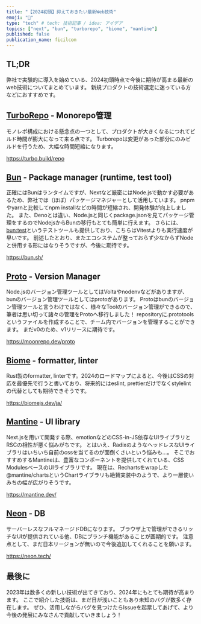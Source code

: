 ```yaml
---
title: "【2024初頭】抑えておきたい最新Web技術"
emoji: "💮"
type: "tech" # tech: 技術記事 / idea: アイデア
topics: ["next", "bun", "turborepo", "biome", "mantine"]
published: false
publication_name: ficilcom
---
```


## TL;DR

弊社で実験的に導入を始めている、2024初頭時点で今後に期待が高まる最新のweb技術についてまとめています。
新規プロダクトの技術選定に迷っている方などにおすすめです。

## [TurboRepo](https://turbo.build/repo) - Monorepo管理

モノレポ構成における懸念点の一つとして、プロダクトが大きくなるにつれてビルド時間が膨大になって来る点です。
Turborepoは変更があった部分にのみビルドを行うため、大幅な時間短縮になります。

https://turbo.build/repo

## [Bun](https://bun.sh/) - Package manager (runtime, test tool)

正確にはBunはランタイムですが、Nextなど厳密にはNode.jsで動かす必要があるため、弊社では（ほぼ）パッケージマネジャーとして活用しています。
pnpmやyarnと比較してnpm installなどの時間が短縮され、開発体験が向上しました。
また、Denoとは違い、Node.jsと同じくpackage.jsonを見てパッケージ管理をするのでNodejsからBunの移行もとても簡単に行えます。
さらには、[bun:test](https://bun.sh/docs/cli/test)というテストツールも提供しており、こちらはVitestよりも実行速度が早いです。
前述したとおり、またエコシステムが整っておらず少なからずNodeと併用する形にはなりそうですが、今後に期待です。

https://bun.sh/

## [Proto](https://moonrepo.dev/proto) - Version Manager

Node.jsのバージョン管理ツールとしてはVoltaやnodenvなどがありますが、bunのバージョン管理ツールとしてはprotoがあります。
Protoはbunのバージョン管理ツールと言うわけではなく、様々なToolのバージョン管理ができるので、筆者は思い切って諸々の管理をProtoへ移行しました！
repositoryに.prototoolsというファイルを作成することで、チーム内でバージョンを管理することができます。
まだv0のため、v1リリースに期待です。

https://moonrepo.dev/proto

## [Biome](https://biomejs.dev/ja/) - formatter, linter

Rust製のformatter, linterです。2024のロードマップによると、今後はCSSの対応を最優先で行うと書いており、将来的にはeslint, prettierだけでなくstylelintの代替としても期待できそうです。

https://biomejs.dev/ja/

## [Mantine]() - UI library

Next.jsを用いて開発する際、emotionなどのCSS-in-JS依存なUIライブラリとRSCの相性が悪く悩みがちです。
とはいえ、RadixのようなヘッドレスなUIライブラリはいちいち自前のcssを当てるのが面倒くさいという悩みも...。
そこでおすすめするMantineは、豊富なコンポーネントを提供してくれている、CSS ModulesベースのUIライブラリです。
現在は、Rechartsをwrapした@mantine/chartsというChartライブラリも絶賛実装中のようで、より一層使いみちの幅が広がりそうです。

https://mantine.dev/

## [Neon](https://neon.tech/) - DB

サーバーレスなフルマネージドDBになります。
ブラウザ上で管理ができるリッチなUIが提供されている他、DBにブランチ機能があることが画期的です。
注意点として、まだ日本リージョンが無いので今後追加してくれることを願います。

https://neon.tech/

## 最後に
2023年は数多くの新しい技術が出てきており、2024年にもとても期待が高まります。
ここで紹介した技術は、まだ日が浅いこともあり未知のバグが数多く存在します。
ぜひ、活用しながらバグを見つけたらIssueを起票してあげて、より今後の発展にみなさんで貢献していきましょう！
